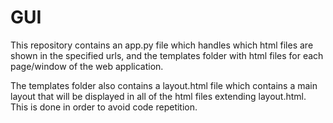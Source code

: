 # GUI

This repository contains an app.py file which handles which html files are shown in the specified urls, and the templates folder with html files for each page/window of the web application. 

The templates folder also contains a layout.html file which contains a main layout that will be displayed in all of the html files extending layout.html. This is done in order to avoid code repetition.
